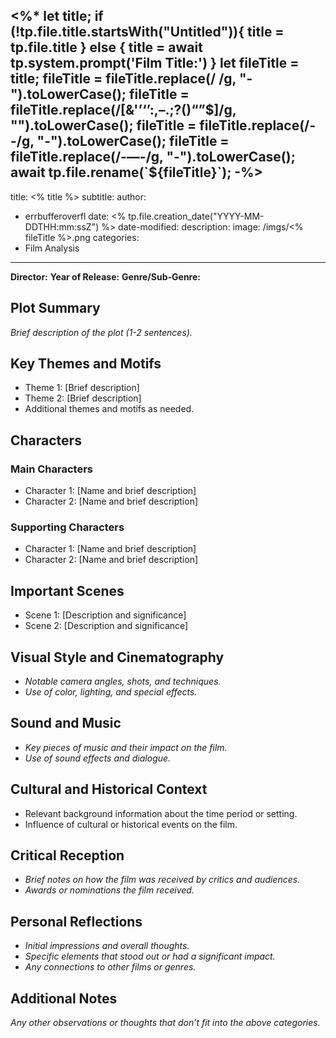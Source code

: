 <%*
let title;
if (!tp.file.title.startsWith("Untitled")){
	title = tp.file.title
} else {
	title = await tp.system.prompt('Film Title:')
}
let fileTitle = title;
fileTitle = fileTitle.replace(/ /g, "-").toLowerCase();
fileTitle = fileTitle.replace(/[&'’‘’:,–.;?()“”$]/g, "").toLowerCase();
fileTitle = fileTitle.replace(/--/g, "-").toLowerCase();
fileTitle = fileTitle.replace(/-—-/g, "-").toLowerCase();
await tp.file.rename(`${fileTitle}`);
-%>
---
title: <% title %>
subtitle: 
author: 
  - errbufferoverfl
date: <% tp.file.creation_date("YYYY-MM-DDTHH:mm:ssZ") %>
date-modified:
description: 
image: /imgs/<% fileTitle %>.png
categories:
  - Film Analysis
---

**Director:**
**Year of Release:**
**Genre/Sub-Genre:**

## Plot Summary

*Brief description of the plot (1-2 sentences).*

## Key Themes and Motifs

- Theme 1: [Brief description]
- Theme 2: [Brief description]
- Additional themes and motifs as needed.

## Characters

### Main Characters

  - Character 1: [Name and brief description]
  - Character 2: [Name and brief description]

### Supporting Characters

  - Character 1: [Name and brief description]
  - Character 2: [Name and brief description]

## Important Scenes

- Scene 1: [Description and significance]
- Scene 2: [Description and significance]

## Visual Style and Cinematography

- *Notable camera angles, shots, and techniques.*
- *Use of color, lighting, and special effects.*

## Sound and Music

- *Key pieces of music and their impact on the film.*
- *Use of sound effects and dialogue.*

## Cultural and Historical Context

- Relevant background information about the time period or setting.
- Influence of cultural or historical events on the film.

## Critical Reception

- *Brief notes on how the film was received by critics and audiences.*
- *Awards or nominations the film received.*

## Personal Reflections

- *Initial impressions and overall thoughts.*
- *Specific elements that stood out or had a significant impact.*
- *Any connections to other films or genres.*

## Additional Notes

*Any other observations or thoughts that don’t fit into the above categories.*